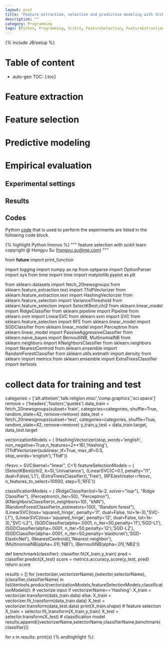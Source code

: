 ```yaml
---
layout: post
title: "Feature extraction, selection and predictive modeling with Scikit"
description: ""
category: Programming
tags: [Python, Programming, Scikit, FeatureSelection, FeatureExtraction]
---
```

{% include JB/setup %}
<script type="text/javascript"
 src="http://cdn.mathjax.org/mathjax/latest/MathJax.js?config=TeX-AMS-MML_HTMLorMML">
</script>
 
# Table of content
* auto-gen TOC:
{:toc}

# Feature extraction

# Feature selection

# Predictive modeling

# Empirical evaluation

## Experimental settings

## Results

## Codes

Python [code](https://github.com/hongyusu/ScikitExamples/blob/master/Bins/feature_selection.py) that is used to perform the experiments are listed in the following code block.

{% highlight Python linenos %}
"""
feature selection with scikit learn
copyright @ Hongyu Su (hongyu.su@me.com)
"""

from __future__ import print_function

import logging
import numpy as np
from optparse import OptionParser
import sys
from time import time
import matplotlib.pyplot as plt

from sklearn.datasets import fetch_20newsgroups
from sklearn.feature_extraction.text import TfidfVectorizer
from sklearn.feature_extraction.text import HashingVectorizer
from sklearn.feature_selection import VarianceThreshold
from sklearn.feature_selection import SelectKBest,chi2
from sklearn.linear_model import RidgeClassifier
from sklearn.pipeline import Pipeline
from sklearn.svm import LinearSVC
from sklearn.svm import SVC
from sklearn.feature_selection import RFE
from sklearn.linear_model import SGDClassifier
from sklearn.linear_model import Perceptron
from sklearn.linear_model import PassiveAggressiveClassifier
from sklearn.naive_bayes import BernoulliNB, MultinomialNB
from sklearn.neighbors import KNeighborsClassifier
from sklearn.neighbors import NearestCentroid
from sklearn.ensemble import RandomForestClassifier
from sklearn.utils.extmath import density
from sklearn import metrics
from sklearn.ensemble import ExtraTreesClassifier
import itertools


# collect data for training and test
categories = ['alt.atheism','talk.religion.misc','comp.graphics','sci.space']
remove = ('headers','footers','quotes')
data_train = fetch_20newsgroups(subset='train', categories=categories, shuffle=True, random_state=42, remove=remove)
data_test = fetch_20newsgroups(subset='test', categories=categories, shuffle=True, random_state=42, remove=remove)
y_train,y_test = data_train.target, data_test.target


vectorizationModels = (
    (HashingVectorizer(stop_words='english', non_negative=True,n_features=2**16),'Hashing'),
    (TfidfVectorizer(sublinear_tf=True, max_df=0.5, stop_words='english'),'Tfidf'))

rfesvc = SVC(kernel="linear", C=1)
featureSelectionModels = (
    (SelectKBest(chi2, k=5),'Univariance'),
    (LinearSVC(C=0.1, penalty="l1", dual=False),'L1'),
    (ExtraTreesClassifier(),'Tree'),
    (RFE(estimator=rfesvc, n_features_to_select=10000, step=1),'RFE'))

classificationModels = (
    (RidgeClassifier(tol=1e-2, solver="lsqr"), "Ridge Classifier"),
    (Perceptron(n_iter=50), "Perceptron"),
    (KNeighborsClassifier(n_neighbors=10), "kNN"),
    (RandomForestClassifier(n_estimators=100), "Random forest"),
    (LinearSVC(loss='squared_hinge', penalty='l1', dual=False, tol=1e-3),"SVC-L1"),
    (LinearSVC(loss='squared_hinge', penalty='l2', dual=False, tol=1e-3),"SVC-L2"),
    (SGDClassifier(alpha=.0001, n_iter=50,penalty='l1'),'SGD-L1'),
    (SGDClassifier(alpha=.0001, n_iter=50,penalty='l2'),'SGD-L2'),
    (SGDClassifier(alpha=.0001, n_iter=50,penalty='elasticnet'),'SGD-ElasticNet'),
    (NearestCentroid(),'Nearest neighbor'),
    (MultinomialNB(alpha=.01),'NB1'),
    (BernoulliNB(alpha=.01),'NB2'))

def benchmark(classifier):
    classifier.fit(X_train,y_train)
    pred = classifier.predict(X_test)
    score = metrics.accuracy_score(y_test, pred)    
    return score

results = []
for (vectorizer,vectorizerName),(selector,selectorName),(classifier,classifierName) in list(itertools.product(vectorizationModels,featureSelectionModels,classificationModels)):
    # vectorize input
    if vectorizerName=='Hashing':
        X_train = vectorizer.transform(data_train.data)
    else:
        X_train = vectorizer.fit_transform(data_train.data)
    X_test = vectorizer.transform(data_test.data)
    print(X_train.shape)
    # feature selection
    X_train = selector.fit_transform(X_train,y_train)
    X_test = selector.transform(X_test)
    # classification model
    results.append((vectorizerName,selectorName,classifierName,benchmark(classifier)))


for x in results:
    print(x)
{% endhighlight %}




